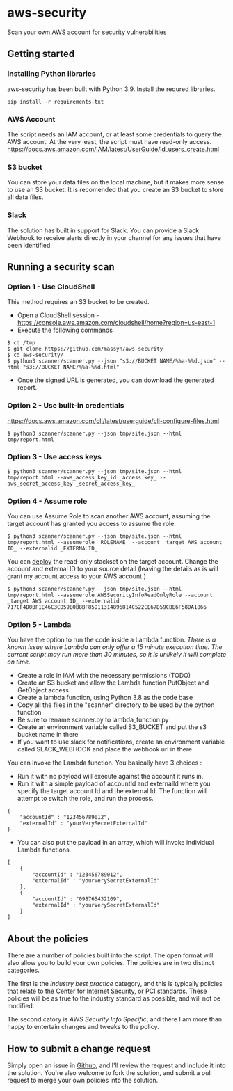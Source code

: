 # aws-security
Scan your own AWS account for security vulnerabilities
## Getting started
### Installing Python libraries
aws-security has been built with Python 3.9.  Install the requred libraries.
```
pip install -r requirements.txt
```
### AWS Account
The script needs an IAM account, or at least some credentials to query the AWS account.  At the very least, the script must have read-only access.
https://docs.aws.amazon.com/IAM/latest/UserGuide/id_users_create.html

### S3 bucket
You can store your data files on the local machine, but it makes more sense to use an S3 bucket.  It is recomended that you create an S3 bucket to store all data files.

### Slack
The solution has built in support for Slack.  You can provide a Slack Webhook to receive alerts directly in your channel for any issues that have been identified.

## Running a security scan
### Option 1 - Use CloudShell
This method requires an S3 bucket to be created.

* Open a CloudShell session - https://console.aws.amazon.com/cloudshell/home?region=us-east-1
* Execute the following commands
```
$ cd /tmp
$ git clone https://github.com/massyn/aws-security
$ cd aws-security/
$ python3 scanner/scanner.py --json "s3://BUCKET NAME/%%a-%%d.json" --html "s3://BUCKET NAME/%%a-%%d.html"
```
* Once the signed URL is generated, you can download the generated report.

### Option 2 - Use built-in credentials
https://docs.aws.amazon.com/cli/latest/userguide/cli-configure-files.html

```
$ python3 scanner/scanner.py --json tmp/site.json --html tmp/report.html
```

### Option 3 - Use access keys
```
$ python3 scanner/scanner.py --json tmp/site.json --html tmp/report.html --aws_access_key_id _access key_ --aws_secret_access_key _secret_access_key_
```
### Option 4 - Assume role
You can use Assume Role to scan another AWS account, assuming the target account has granted you access to assume the role.


```
$ python3 scanner/scanner.py --json tmp/site.json --html tmp/report.html --assumerole _ROLENAME_ --account _target AWS account ID_ --externalid _EXTERNALID_
```
You can [deploy](cloudformation/readonly.json) the read-only stackset on the target account.  Change the account and external ID to your source detail (leaving the details as is will grant my account access to your AWS account.)
```
$ python3 scanner/scanner.py --json tmp/site.json --html tmp/report.html --assumerole AWSSecurityInfoReadOnlyRole --account _target AWS account ID_ --externalid 717CF4D0BF1E46C3CD59B0B8BF85D11314896814C522CE67D59CBE6F58DA1866
```

### Option 5 - Lambda
You have the option to run the code inside a Lambda function.  *There is a known issue where Lambda can only offer a 15 minute execution time.  The current script may run more than 30 minutes, so it is unlikely it will complete on time.*

* Create a role in IAM with the necessary permissions (TODO)
* Create an S3 bucket and allow the Lambda function PutObject and GetObject access
* Create a lambda function, using Python 3.8 as the code base
* Copy all the files in the "scanner" directory to be used by the python function
* Be sure to rename scanner.py to lambda_function.py
* Create an environment variable called S3_BUCKET and put the s3 bucket name in there
* If you want to use slack for notifications, create an environment variable called SLACK_WEBHOOK and place the webhook url in there

You can invoke the Lambda function.  You basically have 3 choices :

* Run it with no payload will execute against the account it runs in.
* Run it with a simple payload of accountId and externalId where you specify the target account Id and the external Id.  The function will attempt to switch the role, and run the process.
```
{
    "accountId" : "123456789012",
    "externalId" : "yourVerySecretExternalId"
}
```
* You can also put the payload in an array, which will invoke individual Lambda functions
```
[
    {
        "accountId" : "123456789012",
        "externalId" : "yourVerySecretExternalId"
    },
    {
        "accountId" : "098765432109",
        "externalId" : "yourVerySecretExternalId"
    }
]
```

## About the policies
There are a number of policies built into the script. The open format will also allow you to build your own policies.  The policies are in two distinct categories.

The first is the _industry best practice_ category, and this is typically policies that relate to the Center for Internet Security, or PCI standards.  These policies will be as true to the industry standard as possible, and will not be modified.

The second catory is _AWS Security Info Specific_, and there I am more than happy to entertain changes and tweaks to the policy.  

## How to submit a change request
Simply open an issue in [Github](https://github.com/massyn/aws-security/issues), and I'll review the request and include it into the solution.  You're also welcome to fork the solution, and submit a pull request to merge your own policies into the solution.
